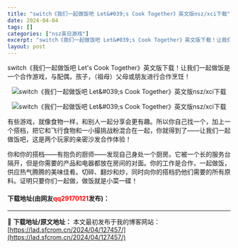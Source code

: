 ```yaml
---
title: "switch《我们一起做饭吧 Let&#039;s Cook Together》英文版nsz/xci下载"
date: 2024-04-04
tags: []
categories: ["nsz英日游戏"]
excerpt: "switch《我们一起做饭吧 Let&#039;s Cook Together》英文版下载！让我们一起做饭是一个合作游戏，与配偶，孩子，（祖母）父母或朋友进行合作烹饪！ 有些游戏，就像食物一样，和别人一起分享会更有趣。所以你自己找一个，加上一个搭档，把它和飞行食物和一小撮挑战粉混合在一起，你就得到了&amp;&hellip;"
layout: post
---
```


 <p>switch《我们一起做饭吧 Let&#39;s Cook Together》英文版下载！让我们一起做饭是一个合作游戏，与配偶，孩子，（祖母）父母或朋友进行合作烹饪！</p> <p align="center"><img border="0" src="https://lad.sfcrom.cn/wp-content/uploads/2024/04/20240404_660eb0d218ce9.gif" alt="switch《我们一起做饭吧 Let&amp;#039;s Cook Together》英文版nsz/xci下载" /></p> <p align="center"><img border="0" src="https://lad.sfcrom.cn/wp-content/uploads/2024/04/20240404_660eb0d42ce8f.gif" alt="switch《我们一起做饭吧 Let&amp;#039;s Cook Together》英文版nsz/xci下载" /></p> <p>有些游戏，就像食物一样，和别人一起分享会更有趣。所以你自己找一个，加上一个搭档，把它和飞行食物和一小撮挑战粉混合在一起，你就得到了&mdash;&mdash;让我们一起做饭吧，这是两个玩家的亲密沙发合作体验！</p> <p>你和你的搭档&mdash;&mdash;有抱负的厨师&mdash;&mdash;发现自己身处一个厨房。它被一个长的服务台隔开，但是你需要的产品和电器都放在房间的对面。你的工作是合作，一起做饭，供应热气腾腾的美味佳肴。切碎、翻炒和炒，同时向你的搭档扔他们需要的所有原料。证明只要你们一起做，做饭就是小菜一碟！</p> <p><h4>下载地址(由网友<font color="red">qq29170121</font>发布)：</h4></p> 

---
📖 **下载地址/原文地址：** 本文最初发布于我的博客网站：[https://lad.sfcrom.cn/2024/04/127457/](https://lad.sfcrom.cn/2024/04/127457/)
